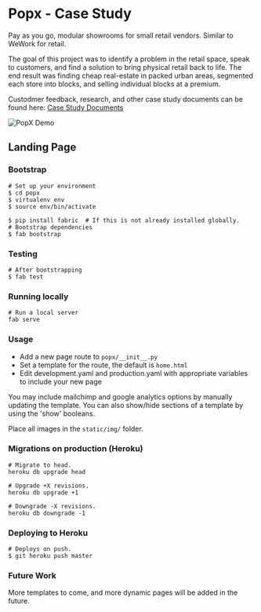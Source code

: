 # Popx - Case Study
Pay as you go, modular showrooms for small retail vendors. Similar to WeWork for retail.

The goal of this project was to identify a problem in the retail space, speak to customers, and find a solution to bring physical retail back to life. The end result was finding cheap real-estate in packed urban areas, segmented each store into blocks, and selling individual blocks at a premium.

Custodmer feedback, research, and other case study documents can be found here: [Case Study Documents](https://github.com/cgil/popx/tree/master/case_study_documents)


![PopX Demo](https://github.com/cgil/popx/blob/master/popx/static/img/popx-landingpage.png?raw=true)


## Landing Page

### Bootstrap
```
# Set up your environment
$ cd popx
$ virtualenv env
$ source env/bin/activate

$ pip install fabric  # If this is not already installed globally.
# Bootstrap dependencies
$ fab bootstrap
```

### Testing
```
# After bootstrapping
$ fab test
```

### Running locally
```
# Run a local server
fab serve
```

### Usage
* Add a new page route to `popx/__init__.py`
* Set a template for the route, the default is `home.html`
* Edit development.yaml and production.yaml with appropriate variables to include your new page

You may include mailchimp and google analytics options by manually updating the template.
You can also show/hide sections of a template by using the 'show' booleans.

Place all images in the `static/img/` folder.

### Migrations on production (Heroku)
```
# Migrate to head.
heroku db upgrade head

# Upgrade +X revisions.
heroku db upgrade +1

# Downgrade -X revisions.
heroku db downgrade -1
```

### Deploying to Heroku
```
# Deploys on push.
$ git heroku push master
```

### Future Work
More templates to come, and more dynamic pages will be added in the future.



